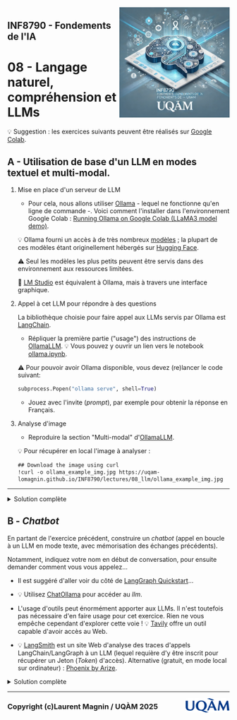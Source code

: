 <script type="text/javascript" async
  src="https://polyfill.io/v3/polyfill.min.js?features=es6">
</script>
<script type="text/javascript" async>
  window.MathJax = {
    tex: {
      inlineMath: [['$', '$'], ['\\(', '\\)']],  // Enables single $ for inline math
      displayMath: [['$$', '$$'], ['\\[', '\\]']]
    },
    svg: {
      fontCache: 'global'
    }
  };
</script>
<script type="text/javascript" async
  src="https://cdnjs.cloudflare.com/ajax/libs/mathjax/3.2.2/es5/tex-mml-chtml.js">
</script>

<img style="float: right;" src="../../images/image_inf8790.png" alt="image_inf8790" width="250"/>

## INF8790 - Fondements de l'IA
# 08 - Langage naturel, compréhension et LLMs

:bulb: Suggestion : les exercices suivants peuvent être réalisés sur [Google Colab](https://colab.google).

## A - Utilisation de base d'un LLM en modes textuel et multi-modal.

1. Mise en place d'un serveur de LLM

    - Pour cela, nous allons utiliser [Ollama](https://ollama.com) - lequel ne fonctionne qu'en ligne de commande -. Voici comment l'installer dans l'environnement Google Colab : [Running Ollama on Google Colab (LLaMA3 model demo)](https://colab.research.google.com/github/casualcomputer/llm_google_colab/blob/main/setup_ollama_google_colab.ipynb).

    :bulb: Ollama fourni un accès à de très nombreux [modèles](https://ollama.com/search) ; la plupart de ces modèles étant originellement hébergés sur [Hugging Face](https://huggingface.co). 

    :warning: Seul les modèles les plus petits peuvent être servis dans des environnement aux ressources limitées.

    :rocket: [LM Studio](https://lmstudio.ai) est équivalent à Ollama, mais à travers une interface graphique.

2. Appel à cet LLM pour répondre à des questions

    La bibliothèque choisie pour faire appel aux LLMs servis par Ollama est [LangChain](https://python.langchain.com/docs/introduction/).

    - Répliquer la première partie ("usage") des instructions de [OllamaLLM](https://python.langchain.com/docs/integrations/llms/ollama/). :bulb: Vous pouvez y ouvrir un lien vers le notebook [ollama.ipynb](https://colab.research.google.com/github/langchain-ai/langchain/blob/master/docs/docs/integrations/llms/ollama.ipynb).

    :warning: Pour pouvoir avoir Ollama disponible, vous devez (re)lancer le code suivant:
    ```python
    subprocess.Popen("ollama serve", shell=True)
    ```

    - Jouez avec l'invite (_prompt_), par exemple pour obtenir la réponse en Français.

3. Analyse d'image

    - Reproduire la section "Multi-modal" d'[OllamaLLM](https://python.langchain.com/docs/integrations/llms/ollama/).

    :bulb: Pour récupérer en local l'image à analyser :
    ```shell
    ## Download the image using curl
    !curl -o ollama_example_img.jpg https://uqam-lomagnin.github.io/INF8790/lectures/08_llm/ollama_example_img.jpg
    ```

---
<details>
  <summary>Solution complète</summary>
  <a href="https://colab.research.google.com/drive/1yJ4ElLZI3XmFV1383a7fZRmqe7FfVNNy?usp=sharing">inf8790_ollama_langchain.ipynb</a>
</details>

## B - _Chatbot_

En partant de l'exercice précédent, construire un _chatbot_ (appel en boucle à un LLM en mode texte, avec mémorisation des échanges précédents).

Notamment, indiquez votre nom en début de conversation, pour ensuite demander comment vous vous appelez...

- Il est suggéré d'aller voir du côté de [LangGraph Quickstart](https://langchain-ai.github.io/langgraph/tutorials/introduction/)...

- :bulb: Utilisez [ChatOllama](https://python.langchain.com/docs/integrations/chat/ollama/) pour accéder au _llm_.

- L'usage d'outils peut énormément apporter aux LLMs. Il n'est toutefois pas nécessaire d'en faire usage pour cet exercice. Rien ne vous empêche cependant d'explorer cette voie ! :bulb: [Tavily](https://tavily.com) offre un outil capable d'avoir accès au Web.

- :bulb: [LangSmith](https://smith.langchain.com/settings) est un site Web d'analyse des traces d'appels LangChain/LangGraph à un LLM (lequel requière d'y être inscrit pour récupérer un Jeton (_Token_) d'accès). Alternative (gratuit, en mode local sur ordinateur) : [Phoenix by Arize](https://phoenix.arize.com).

<details>
  <summary>Solution complète</summary>
  <a href="https://colab.research.google.com/drive/1LDaxn8ZrjDTqkgbokrnIdIKh7CzNcPFW?usp=sharing">inf8790_chatbot.ipynb</a>
<div style="display: none;">
  La solution complète sera révélée samedi soir prochain.
</div>
</details>

--------------- 

<img style="float: right;" align="right" src="../../images/uqam.png" alt="uqàm" width="100"/>

### Copyright (c)Laurent Magnin / UQÀM 2025